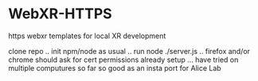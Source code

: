 # WebXR-HTTPS
https webxr templates for local XR development


clone repo .. init npm/node as usual .. run node ./server.js .. firefox and/or chrome should ask for cert permissions already setup ... have tried on multiple computures so far so good as an insta port for Alice Lab
